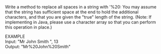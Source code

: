 <p>Write a method to replace all spaces in a string with '%20: You may assume that the string
has sufficient space at the end to hold the additional characters, and that you are given the "true"
length of the string. (Note: If implementing in Java, please use a character array so that you can
perform this operation in place.)<p>
EXAMPLE
<br>
Input: "Mr John Smith ", 13<br>
Output: "Mr%20John%20Smith"<br>
